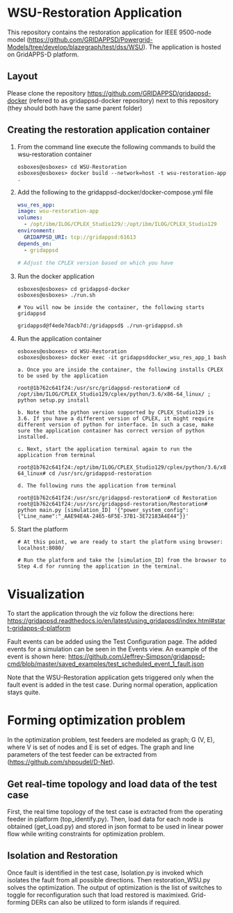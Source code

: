 # WSU-Restoration Application

This repository contains the restoration application for IEEE 9500-node model (https://github.com/GRIDAPPSD/Powergrid-Models/tree/develop/blazegraph/test/dss/WSU). The application is hosted on GridAPPS-D platform. 

## Layout

Please clone the repository https://github.com/GRIDAPPSD/gridappsd-docker (refered to as gridappsd-docker repository) next to this repository (they should both have the same parent folder)

## Creating the restoration application container

1.  From the command line execute the following commands to build the wsu-restoration container

    ```console
    osboxes@osboxes> cd WSU-Restoration
    osboxes@osboxes> docker build --network=host -t wsu-restoration-app .
    ```

1.  Add the following to the gridappsd-docker/docker-compose.yml file

    ```` yaml
    wsu_res_app:
    image: wsu-restoration-app
    volumes:
      - /opt/ibm/ILOG/CPLEX_Studio129/:/opt/ibm/ILOG/CPLEX_Studio129
    environment:
      GRIDAPPSD_URI: tcp://gridappsd:61613
    depends_on:
      - gridappsd   
      
    # Adjust the CPLEX version based on which you have
    ````
    

1.  Run the docker application 

    ```` console
    osboxes@osboxes> cd gridappsd-docker
    osboxes@osboxes> ./run.sh
    
    # You will now be inside the container, the following starts gridappsd
    
    gridappsd@f4ede7dacb7d:/gridappsd$ ./run-gridappsd.sh
    
    ```` 

1.  Run the application container

    ```` console
    osboxes@osboxes> cd WSU-Restoration
    osboxes@osboxes> docker exec -it gridappsddocker_wsu_res_app_1 bash
    
    a. Once you are inside the container, the following installs CPLEX to be used by the application 
    
    root@1b762c641f24:/usr/src/gridappsd-restoration# cd /opt/ibm/ILOG/CPLEX_Studio129/cplex/python/3.6/x86-64_linux/ ; python setup.py install
    
    b. Note that the python version supported by CPLEX_Studio129 is 3.6. If you have a different version of CPLEX, it might require different version of python for interface. In such a case, make sure the application container has correct version of python installed.
    
    c. Next, start the application terminal again to run the application from terminal
    
    root@1b762c641f24:/opt/ibm/ILOG/CPLEX_Studio129/cplex/python/3.6/x86-64_linux# cd /usr/src/gridappsd-restoration
    
    d. The following runs the application from terminal
    
    root@1b762c641f24:/usr/src/gridappsd-restoration# cd Restoration
    root@1b762c641f24:/usr/src/gridappsd-restoration/Restoration# python main.py [simulation_ID] '{"power_system_config":  {"Line_name":"_AAE94E4A-2465-6F5E-37B1-3E72183A4E44"}}'    
    ````
    
1.  Start the platform

    ```` console
    # At this point, we are ready to start the platform using browser: localhost:8080/ 
    
    # Run the platform and take the [simulation_ID] from the browser to Step 4.d for running the application in the terminal.
    
     ````
     
# Visualization 

To start the application through the viz follow the directions here: https://gridappsd.readthedocs.io/en/latest/using_gridappsd/index.html#start-gridapps-d-platform

Fault events can be added using the Test Configuration page. The added events for a simulation can be seen in the Events view. An example of the event is shown here:
https://github.com/Jeffrey-Simpson/gridappsd-cmd/blob/master/saved_examples/test_scheduled_event_1_fault.json

Note that the WSU-Restoration application gets triggered only when the fault event is added in the test case. During normal operation, application stays quite.    




# Forming optimization problem

In the optimization problem, test feeders are modeled as graph; G (V, E), where V is set of nodes and E is set of edges. The graph and line parameters of the test feeder can be extracted from (https://github.com/shpoudel/D-Net). 


## Get real-time topology and load data of the test case

First, the real time topology of the test case is extracted from the operating feeder in platform (top_identify.py). Then, load data for each node is obtained (get_Load.py) and stored in json format to be used in linear power flow while writing constraints for optimization problem.

## Isolation and Restoration

Once fault is identified in the test case, Isolation.py is invoked which isolates the fault from all possible directions. Then restoration_WSU.py solves the optimization. The output of optimization is the list of switches to toggle for reconfiguration such that load restored is maximixed. Grid-forming DERs can also be utilized to form islands if required. 
